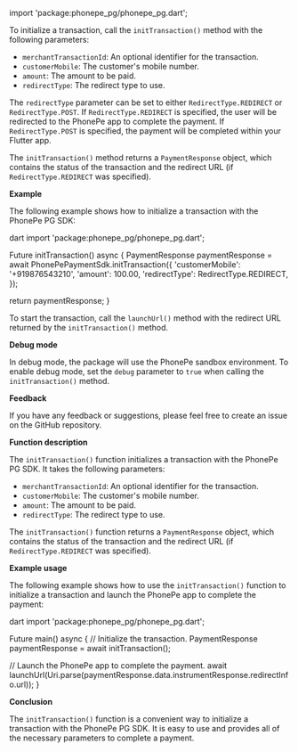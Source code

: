import 'package:phonepe_pg/phonepe_pg.dart';


To initialize a transaction, call the `initTransaction()` method with the following parameters:

* `merchantTransactionId`: An optional identifier for the transaction.
* `customerMobile`: The customer's mobile number.
* `amount`: The amount to be paid.
* `redirectType`: The redirect type to use.

The `redirectType` parameter can be set to either `RedirectType.REDIRECT` or `RedirectType.POST`. If `RedirectType.REDIRECT` is specified, the user will be redirected to the PhonePe app to complete the payment. If `RedirectType.POST` is specified, the payment will be completed within your Flutter app.

The `initTransaction()` method returns a `PaymentResponse` object, which contains the status of the transaction and the redirect URL (if `RedirectType.REDIRECT` was specified).

**Example**

The following example shows how to initialize a transaction with the PhonePe PG SDK:

dart
import 'package:phonepe_pg/phonepe_pg.dart';

Future<PaymentResponse> initTransaction() async {
  PaymentResponse paymentResponse = await PhonePePaymentSdk.initTransaction({
    'customerMobile': '+919876543210',
    'amount': 100.00,
    'redirectType': RedirectType.REDIRECT,
  });

  return paymentResponse;
}


To start the transaction, call the `launchUrl()` method with the redirect URL returned by the `initTransaction()` method.

**Debug mode**

In debug mode, the package will use the PhonePe sandbox environment. To enable debug mode, set the `debug` parameter to `true` when calling the `initTransaction()` method.

**Feedback**

If you have any feedback or suggestions, please feel free to create an issue on the GitHub repository.

**Function description**

The `initTransaction()` function initializes a transaction with the PhonePe PG SDK. It takes the following parameters:

* `merchantTransactionId`: An optional identifier for the transaction.
* `customerMobile`: The customer's mobile number.
* `amount`: The amount to be paid.
* `redirectType`: The redirect type to use.

The `initTransaction()` function returns a `PaymentResponse` object, which contains the status of the transaction and the redirect URL (if `RedirectType.REDIRECT` was specified).

**Example usage**

The following example shows how to use the `initTransaction()` function to initialize a transaction and launch the PhonePe app to complete the payment:

dart
import 'package:phonepe_pg/phonepe_pg.dart';

Future<void> main() async {
  // Initialize the transaction.
  PaymentResponse paymentResponse = await initTransaction();

  // Launch the PhonePe app to complete the payment.
  await launchUrl(Uri.parse(paymentResponse.data.instrumentResponse.redirectInfo.url));
}


**Conclusion**

The `initTransaction()` function is a convenient way to initialize a transaction with the PhonePe PG SDK. It is easy to use and provides all of the necessary parameters to complete a payment.
